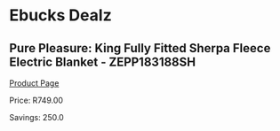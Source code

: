 
# Ebucks Dealz
## Pure Pleasure: King Fully Fitted Sherpa Fleece Electric Blanket - ZEPP183188SH
[Product Page](https://www.ebucks.com/web/shop/productSelected.do?prodId=319801220&catId=704982758)

Price: R749.00

Savings: 250.0


	